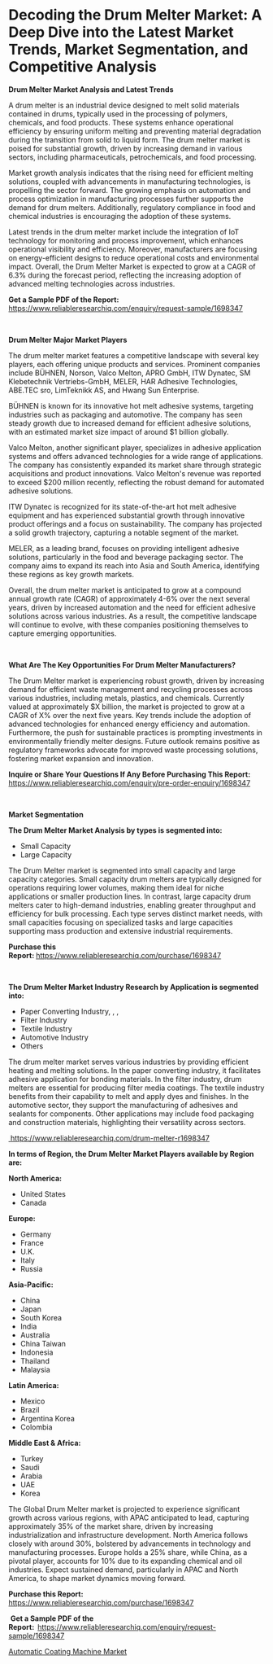 <p><h1>Decoding the Drum Melter Market: A Deep Dive into the Latest Market Trends, Market Segmentation, and Competitive Analysis</h1></p><p><strong>Drum Melter Market Analysis and Latest Trends</strong></p>
<p><p>A drum melter is an industrial device designed to melt solid materials contained in drums, typically used in the processing of polymers, chemicals, and food products. These systems enhance operational efficiency by ensuring uniform melting and preventing material degradation during the transition from solid to liquid form. The drum melter market is poised for substantial growth, driven by increasing demand in various sectors, including pharmaceuticals, petrochemicals, and food processing.</p><p>Market growth analysis indicates that the rising need for efficient melting solutions, coupled with advancements in manufacturing technologies, is propelling the sector forward. The growing emphasis on automation and process optimization in manufacturing processes further supports the demand for drum melters. Additionally, regulatory compliance in food and chemical industries is encouraging the adoption of these systems.</p><p>Latest trends in the drum melter market include the integration of IoT technology for monitoring and process improvement, which enhances operational visibility and efficiency. Moreover, manufacturers are focusing on energy-efficient designs to reduce operational costs and environmental impact. Overall, the Drum Melter Market is expected to grow at a CAGR of 6.3% during the forecast period, reflecting the increasing adoption of advanced melting technologies across industries.</p></p>
<p><strong>Get a Sample PDF of the Report:&nbsp;</strong> <a href="https://www.reliableresearchiq.com/enquiry/request-sample/1698347?utm_campaign=3053&utm_medium=2&utm_source=Github&utm_content=ia&utm_term=24032025&utm_id=drum-melter">https://www.reliableresearchiq.com/enquiry/request-sample/1698347</a></p>
<p>&nbsp;</p>
<p><strong>Drum Melter Major Market Players</strong></p>
<p><p>The drum melter market features a competitive landscape with several key players, each offering unique products and services. Prominent companies include BÜHNEN, Norson, Valco Melton, APRO GmbH, ITW Dynatec, SM Klebetechnik Vertriebs-GmbH, MELER, HAR Adhesive Technologies, ABE.TEC sro, LimTeknikk AS, and Hwang Sun Enterprise.</p><p>BÜHNEN is known for its innovative hot melt adhesive systems, targeting industries such as packaging and automotive. The company has seen steady growth due to increased demand for efficient adhesive solutions, with an estimated market size impact of around $1 billion globally.</p><p>Valco Melton, another significant player, specializes in adhesive application systems and offers advanced technologies for a wide range of applications. The company has consistently expanded its market share through strategic acquisitions and product innovations. Valco Melton's revenue was reported to exceed $200 million recently, reflecting the robust demand for automated adhesive solutions.</p><p>ITW Dynatec is recognized for its state-of-the-art hot melt adhesive equipment and has experienced substantial growth through innovative product offerings and a focus on sustainability. The company has projected a solid growth trajectory, capturing a notable segment of the market.</p><p>MELER, as a leading brand, focuses on providing intelligent adhesive solutions, particularly in the food and beverage packaging sector. The company aims to expand its reach into Asia and South America, identifying these regions as key growth markets.</p><p>Overall, the drum melter market is anticipated to grow at a compound annual growth rate (CAGR) of approximately 4-6% over the next several years, driven by increased automation and the need for efficient adhesive solutions across various industries. As a result, the competitive landscape will continue to evolve, with these companies positioning themselves to capture emerging opportunities.</p></p>
<p>&nbsp;</p>
<p><strong>What Are The Key Opportunities For Drum Melter Manufacturers?</strong></p>
<p><p>The Drum Melter market is experiencing robust growth, driven by increasing demand for efficient waste management and recycling processes across various industries, including metals, plastics, and chemicals. Currently valued at approximately $X billion, the market is projected to grow at a CAGR of X% over the next five years. Key trends include the adoption of advanced technologies for enhanced energy efficiency and automation. Furthermore, the push for sustainable practices is prompting investments in environmentally friendly melter designs. Future outlook remains positive as regulatory frameworks advocate for improved waste processing solutions, fostering market expansion and innovation.</p></p>
<p><strong>Inquire or Share Your Questions If Any Before Purchasing This Report:</strong> <a href="https://www.reliableresearchiq.com/enquiry/pre-order-enquiry/1698347?utm_campaign=3053&utm_medium=2&utm_source=Github&utm_content=ia&utm_term=24032025&utm_id=drum-melter">https://www.reliableresearchiq.com/enquiry/pre-order-enquiry/1698347</a></p>
<p>&nbsp;</p>
<p><strong>Market Segmentation</strong></p>
<p><strong>The Drum Melter Market Analysis by types is segmented into:</strong></p>
<p><ul><li>Small Capacity</li><li>Large Capacity</li></ul></p>
<p><p>The Drum Melter market is segmented into small capacity and large capacity categories. Small capacity drum melters are typically designed for operations requiring lower volumes, making them ideal for niche applications or smaller production lines. In contrast, large capacity drum melters cater to high-demand industries, enabling greater throughput and efficiency for bulk processing. Each type serves distinct market needs, with small capacities focusing on specialized tasks and large capacities supporting mass production and extensive industrial requirements.</p></p>
<p><strong>Purchase this Report:&nbsp;</strong><a href="https://www.reliableresearchiq.com/purchase/1698347?utm_campaign=3053&utm_medium=2&utm_source=Github&utm_content=ia&utm_term=24032025&utm_id=drum-melter">https://www.reliableresearchiq.com/purchase/1698347</a></p>
<p>&nbsp;</p>
<p><strong>The Drum Melter Market Industry Research by Application is segmented into:</strong></p>
<p><ul><li>Paper Converting Industry, , ,</li><li>Filter Industry</li><li>Textile Industry</li><li>Automotive Industry</li><li>Others</li></ul></p>
<p><p>The drum melter market serves various industries by providing efficient heating and melting solutions. In the paper converting industry, it facilitates adhesive application for bonding materials. In the filter industry, drum melters are essential for producing filter media coatings. The textile industry benefits from their capability to melt and apply dyes and finishes. In the automotive sector, they support the manufacturing of adhesives and sealants for components. Other applications may include food packaging and construction materials, highlighting their versatility across sectors.</p></p>
<p><a href="https://www.reliableresearchiq.com/drum-melter-r1698347?utm_campaign=3053&utm_medium=2&utm_source=Github&utm_content=ia&utm_term=24032025&utm_id=drum-melter">&nbsp;https://www.reliableresearchiq.com/drum-melter-r1698347</a></p>
<p><strong>In terms of Region, the Drum Melter Market Players available by Region are:</strong></p>
<p>
    <p> <strong> North America: </strong>
        <ul>
            <li>United States</li>
            <li>Canada</li>
        </ul>
        </p> 
    <p> <strong> Europe: </strong>
        <ul>
            <li>Germany</li>
            <li>France</li>
            <li>U.K.</li>
            <li>Italy</li>
            <li>Russia</li>
        </ul>
        </p> 
    <p> <strong> Asia-Pacific: </strong>
        <ul>
            <li>China</li>
            <li>Japan</li>
            <li>South Korea</li>
            <li>India</li>
            <li>Australia</li>
            <li>China Taiwan</li>
            <li>Indonesia</li>
            <li>Thailand</li>
            <li>Malaysia</li>
        </ul>
        </p> 
    <p> <strong> Latin America: </strong>
        <ul>
            <li>Mexico</li>
            <li>Brazil</li>
            <li>Argentina Korea</li>
            <li>Colombia</li>
        </ul>
        </p> 
    <p> <strong> Middle East & Africa: </strong>
        <ul>
            <li>Turkey</li>
            <li>Saudi</li>
            <li>Arabia</li>
            <li>UAE</li>
            <li>Korea</li>
        </ul>
    </p>
    </p>
<p><p>The Global Drum Melter market is projected to experience significant growth across various regions, with APAC anticipated to lead, capturing approximately 35% of the market share, driven by increasing industrialization and infrastructure development. North America follows closely with around 30%, bolstered by advancements in technology and manufacturing processes. Europe holds a 25% share, while China, as a pivotal player, accounts for 10% due to its expanding chemical and oil industries. Expect sustained demand, particularly in APAC and North America, to shape market dynamics moving forward.</p></p>
<p><strong>Purchase this Report: </strong><a href="https://www.reliableresearchiq.com/purchase/1698347?utm_campaign=3053&utm_medium=2&utm_source=Github&utm_content=ia&utm_term=24032025&utm_id=drum-melter">https://www.reliableresearchiq.com/purchase/1698347</a></p>
<p>&nbsp;<strong>Get a Sample PDF of the Report:&nbsp;&nbsp;</strong><a href="https://www.reliableresearchiq.com/enquiry/request-sample/1698347?utm_campaign=3053&utm_medium=2&utm_source=Github&utm_content=ia&utm_term=24032025&utm_id=drum-melter">https://www.reliableresearchiq.com/enquiry/request-sample/1698347</a></p>
<p><strong></strong></p>
<p><p><a href="https://github.com/salodipura00/Market-Research-Report-List-1/blob/main/automatic-coating-machine-market.md?utm_campaign=3053&utm_medium=2&utm_source=Github&utm_content=ia&utm_term=24032025&utm_id=drum-melter">Automatic Coating Machine Market</a></p></p>